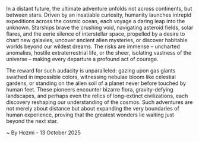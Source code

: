 
In a distant future, the ultimate adventure unfolds not across continents, but between stars. Driven by an insatiable curiosity, humanity launches intrepid expeditions across the cosmic ocean, each voyage a daring leap into the unknown. Starships brave the crushing void, navigating asteroid fields, solar flares, and the eerie silence of interstellar space, propelled by a desire to chart new galaxies, uncover ancient alien mysteries, or discover habitable worlds beyond our wildest dreams. The risks are immense – uncharted anomalies, hostile extraterrestrial life, or the sheer, isolating vastness of the universe – making every departure a profound act of courage.

The reward for such audacity is unparalleled: gazing upon gas giants swathed in impossible colors, witnessing nebulae bloom like celestial gardens, or standing on the alien soil of a planet never before touched by human feet. These pioneers encounter bizarre flora, gravity-defying landscapes, and perhaps even the relics of long-extinct civilizations, each discovery reshaping our understanding of the cosmos. Such adventures are not merely about distance but about expanding the very boundaries of human experience, proving that the greatest wonders lie waiting just beyond the next star.

~ By Hozmi - 13 October 2025
